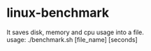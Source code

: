 # linux-benchmark
 It saves disk, memory and cpu usage into a file.<br>
 usage: ./benchmark.sh [file_name] [seconds]

